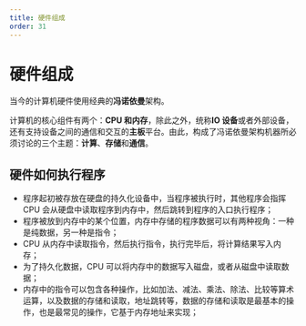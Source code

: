 ```yaml
---
title: 硬件组成
order: 31
---
```

# 硬件组成
当今的计算机硬件使用经典的**冯诺依曼**架构。

计算机的核心组件有两个：**CPU 和内存**，除此之外，统称**IO 设备**或者外部设备，还有支持设备之间的通信和交互的**主板**平台。由此，构成了冯诺依曼架构机器所必须讨论的三个主题：**计算**、**存储**和**通信**。

## 硬件如何执行程序
+ 程序起初被存放在硬盘的持久化设备中，当程序被执行时，其他程序会指挥 CPU 会从硬盘中读取程序到内存中，然后跳转到程序的入口执行程序；
+ 程序被放到内存中的某个位置，内存中存储的程序数据可以有两种视角：一种是纯数据，另一种是指令；
+ CPU 从内存中读取指令，然后执行指令，执行完毕后，将计算结果写入内存；
+ 为了持久化数据，CPU 可以将内存中的数据写入磁盘，或者从磁盘中读取数据；
+ 内存中的指令可以包含各种操作，比如加法、减法、乘法、除法、比较等算术运算，以及数据的存储和读取，地址跳转等，数据的存储和读取是最基本的操作，也是最常见的操作，它基于内存地址来实现；